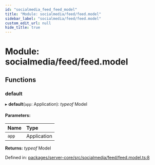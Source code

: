 ```yaml
---
id: "socialmedia_feed_feed_model"
title: "Module: socialmedia/feed/feed.model"
sidebar_label: "socialmedia/feed/feed.model"
custom_edit_url: null
hide_title: true
---
```


# Module: socialmedia/feed/feed.model

## Functions

### default

▸ **default**(`app`: Application): *typeof* Model

#### Parameters:

Name | Type |
:------ | :------ |
`app` | Application |

**Returns:** *typeof* Model

Defined in: [packages/server-core/src/socialmedia/feed/feed.model.ts:8](https://github.com/xr3ngine/xr3ngine/blob/716a06460/packages/server-core/src/socialmedia/feed/feed.model.ts#L8)
